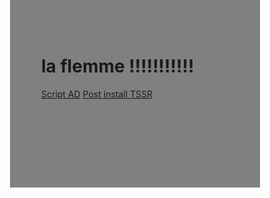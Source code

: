 <body style="background-color: grey; width: 300px; height: 200px;">

# la flemme !!!!!!!!!!!

[Script AD](https://github.com/Nadiuxm/TSSR)
[Post install TSSR](https://github.com/Nadiuxm/tssr-linux-debian-post-install)

</body>
